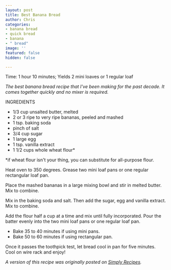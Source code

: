 ```yaml
---
layout: post
title: Best Banana Bread
author: Chris
categories:
- banana bread
- quick bread
- banana
- " bread"
image: ''
featured: false
hidden: false

---
```

Time: 1 hour 10 minutes; Yields 2 mini loaves or 1 regular loaf

_The best banana bread recipe that I've been making for the past decade. It comes together quickly and no mixer is required._

INGREDIENTS

* 1/3 cup unsalted butter, melted
* 2 or 3 ripe to very ripe bananas, peeled and mashed
* 1 tsp. baking soda
* pinch of salt
* 3/4 cup sugar
* 1 large egg
* 1 tsp. vanilla extract 
* 1 1/2 cups whole wheat flour*

\*if wheat flour isn't your thing, you can substitute for all-purpose flour.

Heat oven to 350 degrees. Grease two mini loaf pans or one regular rectangular loaf pan.

Place the mashed bananas in a large mixing bowl and stir in melted butter. Mix to combine.

Mix in the baking soda and salt. Then add the sugar, egg and vanilla extract. Mix to combine. 

Add the flour half a cup at a time and mix until fully incorporated. Pour the batter evenly into the two mini loaf pans or one regular loaf pan.

* Bake 35 to 40 minutes if using mini pans.
* Bake 50 to 60 minutes if using rectangular pan. 

Once it passes the toothpick test, let bread cool in pan for five minutes. Cool on wire rack and enjoy!

_A version of this recipe was originally posted on_ [_Simply Recipes_](https://www.simplyrecipes.com/recipes/banana_bread/)_._  

 